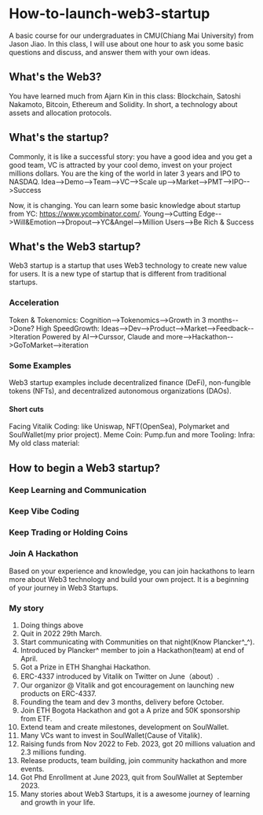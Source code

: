 # How-to-launch-web3-startup
A basic course for our undergraduates in CMU(Chiang Mai University) from Jason Jiao.
In this class, I will use about one hour to ask you some basic questions and discuss, and answer them with your own ideas.

## What's the Web3?
You have learned much from Ajarn Kin in this class: Blockchain, Satoshi Nakamoto, Bitcoin, Ethereum and Solidity. In short, a technology about assets and allocation protocols.

## What's the startup?
Commonly, it is like a successful story: you have a good idea and you get a good team, VC is attracted by your cool demo, invest on your project millions dollars. You are the king of the world in later 3 years and IPO to NASDAQ.
Idea-->Demo-->Team-->VC-->Scale up-->Market-->PMT-->IPO-->Success

Now, it is changing.
You can learn some basic knowledge about startup from YC: https://www.ycombinator.com/.
Young-->Cutting Edge-->Will&Emotion-->Dropout-->YC&Angel-->Million Users-->Be Rich & Success

## What's the Web3 startup?
Web3 startup is a startup that uses Web3 technology to create new value for users. It is a new type of startup that is different from traditional startups.

### Acceleration
Token & Tokenomics: Cognition-->Tokenomics-->Growth in 3 months-->Done?
High SpeedGrowth: Ideas-->Dev-->Product-->Market-->Feedback-->Iteration
Powered by AI-->Curssor, Claude and more-->Hackathon-->GoToMarket-->iteration

### Some Examples
Web3 startup examples include decentralized finance (DeFi), non-fungible tokens (NFTs), and decentralized autonomous organizations (DAOs).

#### Short cuts
Facing Vitalik Coding: like Uniswap, NFT(OpenSea), Polymarket and SoulWallet(my prior project).
Meme Coin: Pump.fun and more
Tooling:
Infra:
My old class material:

## How to begin a Web3 startup?
### Keep Learning and Communication

### Keep Vibe Coding

### Keep Trading or Holding Coins

### Join A Hackathon
Based on your experience and knowledge, you can join hackathons to learn more about Web3 technology and build your own project. It is a beginning of your journey in Web3 Startups.

### My story
1. Doing things above
2. Quit in 2022 29th March.
3. Start communicating with Communities on that night(Know Plancker^_^).
4. Introduced by Plancker^ member to join a Hackathon(team) at end of April.
5. Got a Prize in ETH Shanghai Hackathon.
6. ERC-4337 introduced by Vitalik on Twitter on June（about）.
7. Our organizor @ Vitalik and got encouragement on launching new products on ERC-4337.
8. Founding the team and dev 3 months, delivery before October.
9. Join ETH Bogota Hackathon and got a A prize and 50K sponsorship from ETF.
10. Extend team and create milestones, development on SoulWallet.
11. Many VCs want to invest in SoulWallet(Cause of Vitalik).
12. Raising funds from Nov 2022 to Feb. 2023, got 20 millions valuation and 2.3 millions funding.
13. Release products, team building, join community hackathon and more events.
14. Got Phd Enrollment at June 2023, quit from SoulWallet at September 2023.
15. Many stories about Web3 Startups, it is a awesome journey of learning and growth in your life.
